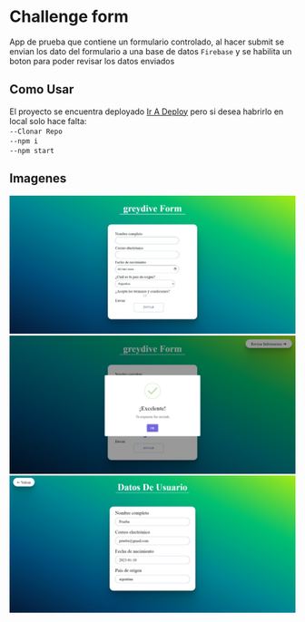 # Challenge form

App de prueba que contiene un formulario controlado, al hacer submit se envian los 
dato del formulario a una base de datos `Firebase` y
se habilita un boton para poder revisar los datos enviados

## Como Usar

El proyecto se encuentra deployado [Ir A Deploy](https://greydiveform.netlify.app) 
pero si desea habrirlo en local solo hace falta:\
`--Clonar Repo`\
`--npm i`\
`--npm start`


## Imagenes

<img src="./img/img1.jpeg" />
<img src="./img/img2.jpeg" />
<img src="./img/img3.jpeg" />
